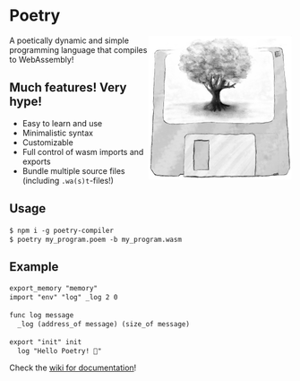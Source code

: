 Poetry
======
<img src="./images/Poetree_256.png" align="right"/>

A poetically dynamic and simple programming language that compiles to WebAssembly!

Much features! Very hype!
------------------------
 - Easy to learn and use
 - Minimalistic syntax
 - Customizable
 - Full control of wasm imports and exports
 - Bundle multiple source files (including `.wa(s)t`-files!)

Usage
-----
    $ npm i -g poetry-compiler
    $ poetry my_program.poem -b my_program.wasm

Example
-------
    export_memory "memory"
    import "env" "log" _log 2 0

    func log message
      _log (address_of message) (size_of message)

    export "init" init
      log "Hello Poetry! 🌳"

Check the [wiki for documentation](https://github.com/FantasyInternet/poetry/wiki)!

